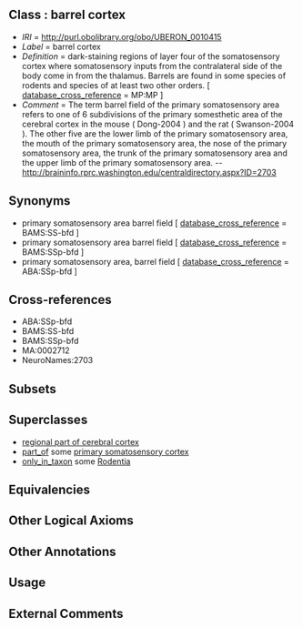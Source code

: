 
## Class : barrel cortex

 * *IRI* = http://purl.obolibrary.org/obo/UBERON_0010415
 * *Label* = barrel cortex
 * *Definition* = dark-staining regions of layer four of the somatosensory cortex where somatosensory inputs from the contralateral side of the body come in from the thalamus. Barrels are found in some species of rodents and species of at least two other orders. [ [database_cross_reference](../../ef/oboInOwl#hasDbXref.md) = MP:MP ]
 * *Comment* = The term barrel field of the primary somatosensory area refers to one of 6 subdivisions of the primary somesthetic area of the cerebral cortex in the mouse ( Dong-2004 ) and the rat ( Swanson-2004 ). The other five are the lower limb of the primary somatosensory area, the mouth of the primary somatosensory area, the nose of the primary somatosensory area, the trunk of the primary somatosensory area and the upper limb of the primary somatosensory area. -- http://braininfo.rprc.washington.edu/centraldirectory.aspx?ID=2703

## Synonyms

 * primary somatosensory area barrel field [ [database_cross_reference](../../ef/oboInOwl#hasDbXref.md) = BAMS:SS-bfd ]
 * primary somatosensory area barrel field [ [database_cross_reference](../../ef/oboInOwl#hasDbXref.md) = BAMS:SSp-bfd ]
 * primary somatosensory area, barrel field [ [database_cross_reference](../../ef/oboInOwl#hasDbXref.md) = ABA:SSp-bfd ]

## Cross-references

 * ABA:SSp-bfd
 * BAMS:SS-bfd
 * BAMS:SSp-bfd
 * MA:0002712
 * NeuroNames:2703

## Subsets


## Superclasses

 * [regional part of cerebral cortex](../../UBERON/19/UBERON_0002619.md)
 * [part_of](../../BFO/50/BFO_0000050.md) some [primary somatosensory cortex](../../UBERON/33/UBERON_0008933.md)
 * [only_in_taxon](../../RO/60/RO_0002160.md) some [Rodentia](../../NCBITaxon/89/NCBITaxon_9989.md)

## Equivalencies


## Other Logical Axioms


## Other Annotations


## Usage


## External Comments

